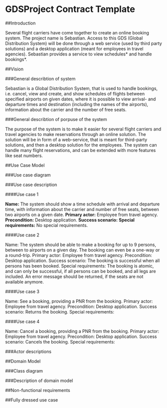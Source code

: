 # GDSProject Contract Template


##Introduction

Several flight carriers have come together to create an online booking system. The project name is Sebastian. Access to this GDS (Global Distribution System) will be done through a web service (used by third party solutions) and a desktop application (meant for employees in travel agencies). Sebastian provides a service to view schedules* and handle bookings*.   

##Vision

###General describtion of system

Sebastian is a Global Distribution System, that is used to handle bookings, i.e. cancel, view and create, and show schedules of flights between specified airports on given dates, where it is possible to view arrival- and departure times and destination (including the names of the airports), information about the carrier and the number of free seats. 

###General describtion of porpuse of the system

The purpose of the system is to make it easier for several flight carriers and travel agencies to make reservations through an online solution. The solution will be in form of a web-service, that is meant for third-party solutions, and then a desktop solution for the employees. The system can handle many flight reservations, and can be extended with more features like seat numbers.

##Use Case Model

###Use case diagram

###Use case description

####Use case 1

<b>Name:</b> The system should show a time schedule with arrival and departure time, with information about the carrier and number of free seats, between two airports on a given date.
<b>Primary actor:</b> Employee from travel agency.
<b>Precondition:</b> Desktop application.
<b>Success scenario:</b> 
<b>Special requirements:</b> No special requirements.

####Use case 2

Name: The system should be able to make a booking for up to 9 persons, between to airports on a given day. The booking can even be a one-way or a round-trip. 
Primary actor: Employee from travel agency.
Precondition: Desktop application.
Success scenario: The booking is successful when all persons has been booked. 
Special requirements: The booking is atomic, and can only be successful, if all persons can be booked, and all legs are included. An error message should be returned, if the seats are not available anymore.

####Use case 3

Name: See a booking, providing a PNR from the booking.
Primary actor: Employee from travel agency.
Precondition: Desktop application.
Success scenario: Returns the booking.
Special requirements: 

####Use case 4

Name: Cancel a booking, providing a PNR from the booking.
Primary actor: Employee from travel agency.
Precondition: Desktop application.
Success scenario: Cancels the booking.
Special requirements: 


###Actor descriptions

##Domain Model

###Class diagram

###Description of domain model

##Non-functional requirements

##Fully dressed use case
